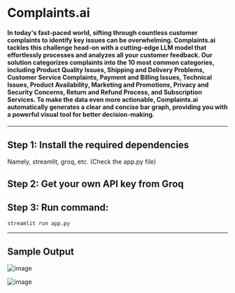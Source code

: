 # Complaints.ai

#### In today's fast-paced world, sifting through countless customer complaints to identify key issues can be overwhelming. Complaints.ai tackles this challenge head-on with a cutting-edge LLM model that effortlessly processes and analyzes all your customer feedback. Our solution categorizes complaints into the 10 most common categories, including Product Quality Issues, Shipping and Delivery Problems, Customer Service Complaints, Payment and Billing Issues, Technical Issues, Product Availability, Marketing and Promotions, Privacy and Security Concerns, Return and Refund Process, and Subscription Services. To make the data even more actionable, Complaints.ai automatically generates a clear and concise bar graph, providing you with a powerful visual tool for better decision-making.
______________________________________________________________

## Step 1: Install the required dependencies
Namely, streamlit, groq, etc. (Check the app.py file)

## Step 2: Get your own API key from Groq 

## Step 3: Run command:
`streamlit run app.py`
_______________________________________________________________
## Sample Output

![image](https://github.com/user-attachments/assets/2f2c6291-4d2d-4cec-b2fc-cd37089b892c)

![image](https://github.com/user-attachments/assets/633ddf32-9a07-4db6-a267-ff5a7913d21d)

